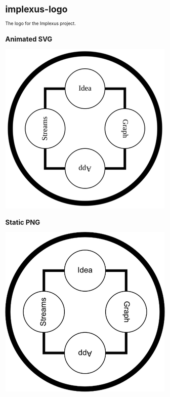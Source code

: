 implexus-logo
=============

The logo for the Implexus project.

Animated SVG
------------

![SVG logo](logo.svg)

Static PNG
----------

![PNG logo](logo.png)
